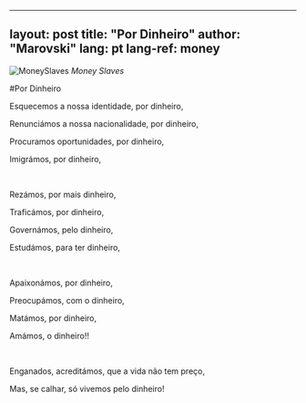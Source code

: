 
---
layout: post
title:  "Por Dinheiro"
author: "Marovski"
lang: pt
lang-ref: money
---

![MoneySlaves](https://z-p3-scontent.frai2-1.fna.fbcdn.net/v/t1.0-9/18424004_1327746397273627_2339891156183618319_n.jpg?_nc_cat=100&_nc_eui2=AeEUf0O0g9n8ngU32aTi88H82FmN96MaVpn-o9_QDfJId8NTmc2Gtjql2Tt59-m1VohHK0hEBOPsE2YlnpTCvJPbOBPLtKbMw2n4N9Agctx6tw&_nc_ht=z-p3-scontent.frai2-1.fna&oh=058e00d7efc32a81aeabe6a2d7e52381&oe=5D9C41AA)
_Money Slaves_

#Por Dinheiro

<p>Esquecemos a nossa identidade, por dinheiro,
</P>
<p>Renunciámos a nossa nacionalidade, por dinheiro,
</p>
<p>Procuramos oportunidades, por dinheiro,</p>
<p>Imigrámos, por dinheiro,</p>
<br>
<p>Rezámos, por mais dinheiro,</p>
<p>Traficámos, por dinheiro,</p>
<p>Governámos, pelo dinheiro,</p>
<p>Estudámos, para ter dinheiro,</p>
<br>

<p>Apaixonámos, por dinheiro,</p>
<p>Preocupámos, com o dinheiro,</p>
<p>Matámos, por dinheiro,</p>
<p>Amámos, o dinheiro!!</p>
<br>
<p>Enganados, acreditámos, que a vida não tem preço,</p>
<p>Mas, se calhar, só vivemos pelo dinheiro!</p>
